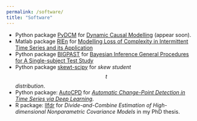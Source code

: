 ```yaml
---
permalink: /software/
title: "Software"
---
```


- Python package [PyDCM]() for [Dynamic Causal Modelling](https://www.fil.ion.ucl.ac.uk/spm/docs/tutorials/dcm/) (appear soon).
- Matlab package [RlEn](https://github.com/Jieli12/RlEn) for [Modelling Loss of Complexity in Intermittent Time Series and its Application](https://arxiv.org/abs/2411.14635)
- Python package [BIGPAST](https://github.com/Jieli12/BIGPAST) for [Bayesian Inference General Procedures for A Single-subject Test Study](https://arxiv.org/abs/2408.15419)
- Python package [skewt-scipy](https://pypi.org/project/skewt-scipy/) for *skew student  $$t$$ distribution*.
- Python package: [AutoCPD](https://pypi.org/project/autocpd/) for [*Automatic Change-Point Detection in Time Series via Deep Learning*](https://doi.org/10.1093/jrsssb/qkae004).
- R package: [llfdr](https://github.com/Jieli12/llfdr) for *Divide-and-Combine Estimation of High-dimensional Nonparametric Covariance Models* in my PhD thesis.

